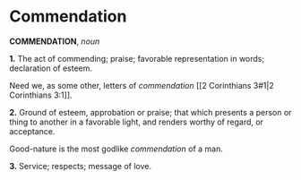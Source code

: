 # Commendation

**COMMENDATION**, _noun_

**1.** The act of commending; praise; favorable representation in words; declaration of esteem.

Need we, as some other, letters of _commendation_ [[2 Corinthians 3#1|2 Corinthians 3:1]].

**2.** Ground of esteem, approbation or praise; that which presents a person or thing to another in a favorable light, and renders worthy of regard, or acceptance.

Good-nature is the most godlike _commendation_ of a man.

**3.** Service; respects; message of love.